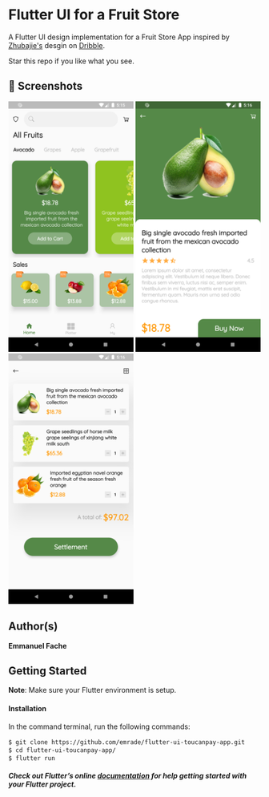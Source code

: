 # Flutter UI for  a Fruit Store

A Flutter UI design implementation for a Fruit Store App inspired by <a href="https://dribbble.com/Zhubajie">Zhubajie's</a> desgin on <a href="https://dribbble.com/shots/6752461-Fresh-app">Dribble</a>.


Star this repo if you like what you see.

## 📸 Screenshots

<img src="screenshots/1.png" width="250"/> <img src="screenshots/2.png" width="250"/> <img src="screenshots/3.png" width="250"/>


## Author(s)
**Emmanuel Fache**

## Getting Started

**Note**: Make sure your Flutter environment is setup.
#### Installation

In the command terminal, run the following commands:

    $ git clone https://github.com/emrade/flutter-ui-toucanpay-app.git
    $ cd flutter-ui-toucanpay-app/
    $ flutter run

##### Check out Flutter’s online [documentation](http://flutter.io/) for help getting started with your Flutter project.
